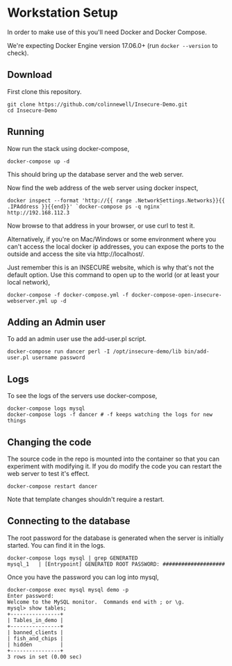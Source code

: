 # Workstation Setup

In order to make use of this you'll need Docker and Docker Compose.

We're expecting Docker Engine version 17.06.0+ (run `docker --version` 
to check).

## Download

First clone this repository.

    git clone https://github.com/colinnewell/Insecure-Demo.git
    cd Insecure-Demo

## Running

Now run the stack using docker-compose,

    docker-compose up -d

This should bring up the database server and the web server.

Now find the web address of the web server using docker inspect,

    docker inspect --format 'http://{{ range .NetworkSettings.Networks}}{{ .IPAddress }}{{end}}' `docker-compose ps -q nginx`
    http://192.168.112.3

Now browse to that address in your browser, or use curl to test it.

Alternatively, if you're on Mac/Windows or some environment
where you can't access the local docker ip addresses, you can
expose the ports to the outside and access the site via http://localhost/.

Just remember this is an INSECURE website, which is why that's not
the default option.  Use this command to open up to the world (or at least
your local network),

    docker-compose -f docker-compose.yml -f docker-compose-open-insecure-webserver.yml up -d

## Adding an Admin user

To add an admin user use the add-user.pl script.

    docker-compose run dancer perl -I /opt/insecure-demo/lib bin/add-user.pl username password

## Logs

To see the logs of the servers use docker-compose,

    docker-compose logs mysql
    docker-compose logs -f dancer # -f keeps watching the logs for new things

## Changing the code

The source code in the repo is mounted into the container so
that you can experiment with modifying it.  If you do modify the code
you can restart the web server to test it's effect.

    docker-compose restart dancer

Note that template changes shouldn't require a restart.

## Connecting to the database

The root password for the database is generated when the server is 
initially started.  You can find it in the logs.

    docker-compose logs mysql | grep GENERATED
    mysql_1   | [Entrypoint] GENERATED ROOT PASSWORD: ####################

Once you have the password you can log into mysql,

    docker-compose exec mysql mysql demo -p
    Enter password:
    Welcome to the MySQL monitor.  Commands end with ; or \g.
    mysql> show tables;
    +----------------+
    | Tables_in_demo |
    +----------------+
    | banned_clients |
    | fish_and_chips |
    | hidden         |
    +----------------+
    3 rows in set (0.00 sec)

